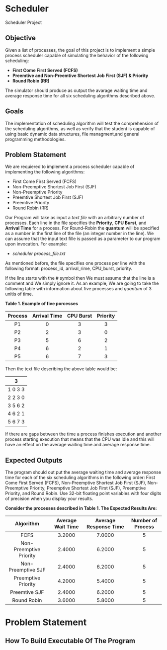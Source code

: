 # Scheduler

Scheduler Project

## Objective

Given a list of processes, the goal of this project is to implement a simple process scheduler capable of simulating the behavior of the following scheduling:

- **First Come First Served (FCFS)**
- **Preemtive and Non-Preemtive Shortest Job First (SJF) & Priority**
- **Round Robin (RR)**

The simulator should produce as output the avarage waiting time and average response time for all six scheduling algorithms described above.

## Goals

The implementation of scheduling algorithm will test the comprehension of the scheduling algorithms, as well as verify that the student is capable of using basic dynamic data structures, file managment,and general programming methodologies.

## Problem Statement

We are requiered to implement a process scheduler capable of implementing the following algorithms:

- First Come First Served (FCFS)
- Non-Preemptive Shortest Job First (SJF)
- Non-Preemptive Priority
- Preemtive Shortest Job First (SJF)
- Preemtive Priority
- Round Robin (RR)

Our Program will take as input a _text file_ with an arbitrary number of processes. Each line in the file specifies the **Priority**, **CPU Burst**, and **Arrival Time** for a process. For Round-Robin the **quantum** will be specified as a number in the first line of the file (an integer number in the line). We can assume that the input text fille is passed as a parameter to our program upon invocation. For example:

- _scheduler process_file.txt_

As mentioned before, the file specifies one process per line with the following format: process_id, arrival_rime, CPU_burst, priority.

If the line starts with the # symbol then We must assume that the line is a comment and We simply ignore it. As an example, We are going to take the following table with information about five processes and _quantum_ of 3 unitis of time.

**Table 1. Example of five porcesses**


| Process | Arrival Time | CPU Burst | Priority |
| :-----: | :----------: | :-------: | :------: |
| P1      | 0            | 3         | 3        |
| P2      | 2            | 3         | 0        |
| P3      | 5            | 6         | 2        |
| P4      | 6            | 2         | 1        |
| P5      | 6            | 7         | 3        |

Then the text file describing the above table would be:

|3|
| ----- |
|1 0 3 3|
|2 2 3 0|
|3 5 6 2|
|4 6 2 1|
|5 6 7 3|

If there are gaps between the time a process finishes execution and another process starting execution that means that the CPU was idle and this will have an effect on the average waiting
time and average response time.

## Expected Outputs

The program should out put the average waiting time and average response time for each of the six scheduling algorithms in the following order: First Come First Served (FCFS), Non-Preemptive Shortest Job First (SJF), Non-Preemptive Priority, Preemptive Shortest Job First (SJF), Preemptive Priority, and Round Robin. Use 32-bit floating point variables with four digits of precision when you display your results.

**Consider the processes described in Table 1. The Expected Results Are:**

| Algorithm               | Average Wait Time | Average Response Time | Number of Process |
| :---------------------: | :---------------: | :-------------------: | :---------------: |
| FCFS                    | 3.2000            | 7.0000                | 5                 |
| Non-Preemptive Priority | 2.4000            | 6.2000                | 5                 |
| Non-Preemptive SJF      | 2.4000            | 6.2000                | 5                 |
| Preemptive Priority     | 4.2000            | 5.4000                | 5                 |
| Preemtive SJF           | 2.4000            | 6.2000                | 5                 |
| Round Robin             | 3.6000            | 5.8000                | 5                 |

# Problem Statement


## How To Build Executable Of The Program

